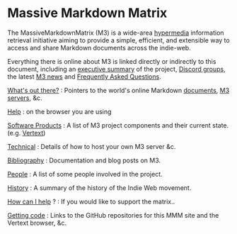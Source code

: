 # Massive Markdown Matrix

The MassiveMarkdownMatrix (M3) is a wide-area [hypermedia](hypermedia.md) information retrieval initiative aiming to provide a simple, efficient, and extensible way to access and share Markdown documents across the indie-web.

Everything there is online about M3 is linked directly or indirectly to this document, including an [executive summary](executive-summary.md) of the project, [Discord groups](discord-groups.md), the latest [M3 news](news.md) and [Frequently Asked Questions](faq.md).

[What's out there?](general-overview.md)
: Pointers to the world's online Markdown [documents](documents.md), [M3 servers](servers.md), &c.

[Help](help.md)
: on the browser you are using

[Software Products](software-products.md)
: A list of M3 project components and their current state. (e.g. [Vertext](vertext.md))

[Technical](technical-details.md)
: Details of how to host your own M3 server &c.

[Bibliography](bibliography.md)
: Documentation and blog posts on M3.

[People](people.md)
: A list of some people involved in the project.

[History](history.md)
: A summary of the history of the Indie Web movement.

[How can I help](get-involved.md) ?
: If you would like to support the matrix..

[Getting code](getting-code.md)
: Links to the GitHub repositories for this MMM site and the Vertext browser, &c.
